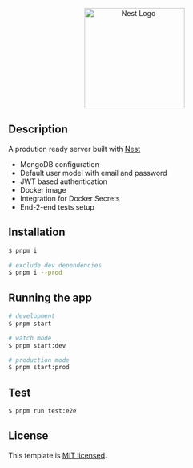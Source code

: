 <p align="center">
  <a href="http://nestjs.com/" target="blank"><img src="https://nestjs.com/img/logo-small.svg" width="200" alt="Nest Logo" /></a>
</p>

## Description

A prodution ready server built with [Nest](https://github.com/nestjs/nest)

- MongoDB configuration
- Default user model with email and password
- JWT based authentication
- Docker image
- Integration for Docker Secrets
- End-2-end tests setup

## Installation

```bash
$ pnpm i

# exclude dev dependencies
$ pnpm i --prod
```

## Running the app

```bash
# development
$ pnpm start

# watch mode
$ pnpm start:dev

# production mode
$ pnpm start:prod
```

## Test

```bash
$ pnpm run test:e2e
```

## License

This template is [MIT licensed](LICENSE).
